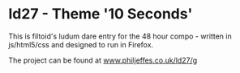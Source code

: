 ld27 - Theme '10 Seconds'
=========================

This is filtoid's ludum dare entry for the 48 hour compo - written in js/html5/css and designed to run in Firefox.


The project can be found at www.philjeffes.co.uk/ld27/g
